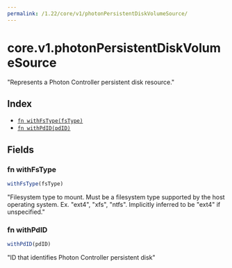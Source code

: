 ```yaml
---
permalink: /1.22/core/v1/photonPersistentDiskVolumeSource/
---
```


# core.v1.photonPersistentDiskVolumeSource

"Represents a Photon Controller persistent disk resource."

## Index

* [`fn withFsType(fsType)`](#fn-withfstype)
* [`fn withPdID(pdID)`](#fn-withpdid)

## Fields

### fn withFsType

```ts
withFsType(fsType)
```

"Filesystem type to mount. Must be a filesystem type supported by the host operating system. Ex. \"ext4\", \"xfs\", \"ntfs\". Implicitly inferred to be \"ext4\" if unspecified."

### fn withPdID

```ts
withPdID(pdID)
```

"ID that identifies Photon Controller persistent disk"